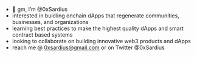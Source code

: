 - 🌅 gm, I’m @0xSardius
- interested in buidling onchain dApps that regenerate communities, businesses, and organizations
- learning best practices to make the highest quality dApps and smart contract based systems
- looking to collaborate on building innovative web3 products and dApps
- reach me @ 0xsardius@gmail.com or on Twitter @0xSardius

<!---
0xSardius/0xSardius is a ✨ special ✨ repository because its `README.md` (this file) appears on your GitHub profile.
You can click the Preview link to take a look at your changes.
--->
